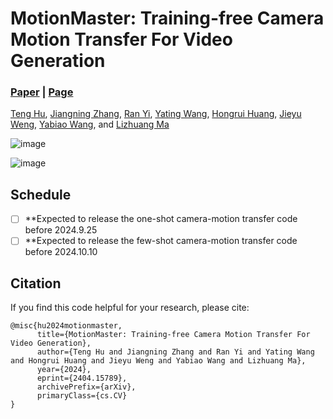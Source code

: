 # MotionMaster: Training-free Camera Motion Transfer For Video Generation
###  [Paper](https://arxiv.org/abs/2404.15789) |   [Page](https://sjtuplayer.github.io/projects/MotionMaster/)
<!-- <br> -->
[Teng Hu](https://github.com/sjtuplayer), 
[Jiangning Zhang](https://zhangzjn.github.io/),
[Ran Yi](https://yiranran.github.io/), 
[Yating Wang](https://github.com/sjtuplayer/MotionMaster),
[Hongrui Huang](https://github.com/sjtuplayer/MotionMaster),
[Jieyu Weng](https://github.com/sjtuplayer/MotionMaster),
[Yabiao Wang](https://scholar.google.com/citations?hl=zh-CN&user=xiK4nFUAAAAJ),
 and [Lizhuang Ma](https://dmcv.sjtu.edu.cn/) 
<!-- <br> -->

![image](imgs/teaser.gif)

[//]: # ([![Alt text]&#40;imgs/Motionmaster.png&#41;]&#40;https://www.youtube.com/watch?v=o3Fk4RgWC4A&#41;)


![image](imgs/teaser.png)
## Schedule 
- [ ] **Expected to release the one-shot camera-motion transfer code before 2024.9.25
- [ ] **Expected to release the few-shot camera-motion transfer code before 2024.10.10

## Citation

If you find this code helpful for your research, please cite:

```
@misc{hu2024motionmaster,
      title={MotionMaster: Training-free Camera Motion Transfer For Video Generation}, 
      author={Teng Hu and Jiangning Zhang and Ran Yi and Yating Wang and Hongrui Huang and Jieyu Weng and Yabiao Wang and Lizhuang Ma},
      year={2024},
      eprint={2404.15789},
      archivePrefix={arXiv},
      primaryClass={cs.CV}
}
```
